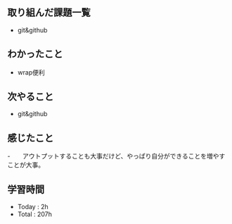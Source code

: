 ## 取り組んだ課題一覧
- git&github
## わかったこと
- wrap便利
## 次やること
- git&github
## 感じたこと
-　　アウトプットすることも大事だけど、やっぱり自分ができることを増やすことが大事。
## 学習時間
- Today : 2h
- Total : 207h
